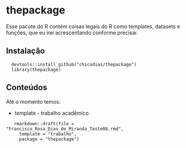 # thepackage

Esse pacote do R contém coisas legais do R como templates, datasets e funções, que eu irei acrescentando conforme precisar.

## Instalação

```{r}
  devtools::install_github("chicodias/thepackage")
  library(thepackage)
```

## Conteúdos

Até o momento temos:

 - template - trabalho acadêmico
 
 ```{r}
    rmarkdown::draft(file = "Francisco_Rosa_Dias_de_Miranda_Teste08.rmd",
      template = "trabalho",
      package = "thepackage")
 ```
